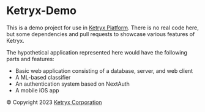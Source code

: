 # Ketryx-Demo

This is a demo project for use in [Ketryx Platform](https://www.ketryx.com/platform). There is no real code here, but some dependencies and pull requests to showcase various features of Ketryx.

The hypothetical application represented here would have the following parts and features:

* Basic web application consisting of a database, server, and web client
* A ML-based classifier
* An authentication system based on NextAuth
* A mobile iOS app


© Copyright 2023 [Ketryx Corporation](https://www.ketryx.com/)

